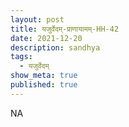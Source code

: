 ```yaml
---
layout: post
title: यजुर्वेदम्-प्राणायामम्-HH-42
date: 2021-12-20
description: sandhya
tags:
  - यजुर्वेदम्
show_meta: true
published: true
---
```



NA
